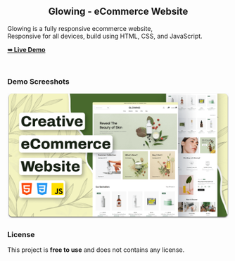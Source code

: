 
  <h2 align="center">Glowing - eCommerce Website</h2>

  Glowing is a fully responsive ecommerce website, <br />Responsive for all devices, build using HTML, CSS, and JavaScript.

  <a href="https://harshjaiswal1302.github.io/Ecommerce_website.github.io/"><strong>➥ Live Demo</strong></a>

</div>

<br />

### Demo Screeshots

![Glowing Desktop Demo](./readme-images/desktop.png "Desktop Demo")

### License

This project is **free to use** and does not contains any license.
